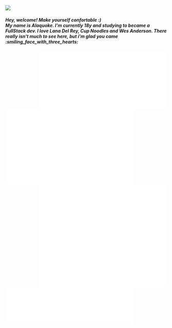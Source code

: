<div>
<img align='left'  src='https://user-images.githubusercontent.com/88796071/225752409-1d2e13c8-3119-4e57-b8b9-73efe5b09928.gif'/>
</div>
<div>
  </br>
<div align='left'><h5>Hey, welcome! Make yourself confortable :)<br/> My name is Alaquoke. I'm currently 18y and studying to became a FullStack dev. I love Lana Del Rey, Cup Noodles and Wes Anderson. There really isn't much to see here, but i'm glad you came :smiling_face_with_three_hearts: </h5></div>
<img align='right' width="400" src='https://github.com/quokequack/quokequack/blob/e7ca6041d997deca3d16d061933c44116fa1397d/metrics.plugin.achievements.compact.svg'/>
</div>
<div>
  <img align='left' width="400" src='https://github.com/quokequack/quokequack/blob/e7ca6041d997deca3d16d061933c44116fa1397d/metrics.plugin.fortune.svg'/>
</div>
<div>
<img align='left' width="400" src='https://github.com/quokequack/quokequack/blob/57992269cec5178b402899204076ad4762e2653b/metrics.plugin.isocalendar.svg'/>
<img align='right'  width="400" src='https://github.com/quokequack/quokequack/blob/74fa2f980e4ada98b87618c18f98394140ff4cb3/medias.svg'/>
</div>
<div>
<img align='left' width="400" src='https://github.com/quokequack/quokequack/blob/74fa2f980e4ada98b87618c18f98394140ff4cb3/languages.svg'/>
</div>




